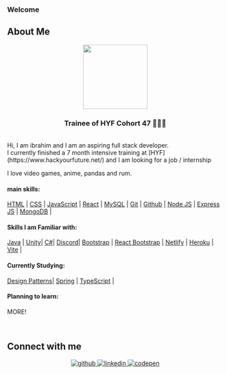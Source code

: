 ### Welcome

## About Me
<div align="center">
    <img src="https://media1.giphy.com/media/v1.Y2lkPTc5MGI3NjExZ3IyNjA1cGMzOHl1YzF0NzIyZ21wZjduMnR0Mm5jNzYxZDNqZ2RlMyZlcD12MV9pbnRlcm5hbF9naWZfYnlfaWQmY3Q9Zw/13HgwGsXF0aiGY/giphy.gif" align="center" width="150" height="150" /></div>  

### <div align="center"> Trainee of HYF Cohort 47 🧑🏻‍💻</div>  

  <br/>  
Hi, I am ibrahim and I am an aspiring full stack developer.  <br/>
I currently finished a 7 month intensive training at [HYF](https://www.hackyourfuture.net/) and I am looking for a job / internship

I love video games, anime, pandas and rum. <br/>


#### main skills:
[HTML](https://www.w3schools.com/html/) |
[CSS](https://developer.mozilla.org/en-US/docs/Web/CSS/) |
[JavaScript](https://www.w3schools.com/js/) |
[React](https://react.dev/) |
[MySQL](https://www.mysql.com/) |
[Git](https://git-scm.com/) |
[Github](https://github.com/) |
[Node JS](https://nodejs.org/) |
[Express JS](https://expressjs.com/) |
[MongoDB](https://www.mongodb.com/) |

#### Skills I am Familiar with:
[Java](https://www.oracle.com/java/) |
[Unity](https://unity.com/)|
[C#](https://www.w3schools.com/cs/index.php)|
[Discord](https://discord.com/developers/docs/intro)|
[Bootstrap](https://getbootstrap.com/) |
[React Bootstrap](https://react-bootstrap.github.io/) |
[Netlify](https://www.netlify.com/) |
[Heroku](https://www.heroku.com/) |
[Vite](https://vitejs.dev/) |


#### Currently Studying: 
[Design Patterns](https://en.wikipedia.org/wiki/Software_design_pattern)|
[Spring](https://spring.io/) |
[TypeScript](https://www.typescriptlang.org/) |

#### Planning to learn:
MORE!

<br/>  



## Connect with me  
<div align="center">
<a href="https://github.com/ImAltay" target="_blank">
<img src=https://img.shields.io/badge/github-%2324292e.svg?&style=for-the-badge&logo=github&logoColor=white alt=github style="margin-bottom: 5px;" />
<a href="https://www.linkedin.com/in/ibrahim-%C5%9F-7781ba305/" target="_blank">
<img src=https://img.shields.io/badge/linkedin-%231E77B5.svg?&style=for-the-badge&logo=linkedin&logoColor=white alt=linkedin style="margin-bottom: 5px;" />
</a>
<a href="https://codepen.io/etliekmek-the-sans/pen/abXeZgE" target="_blank">
<img src=https://img.shields.io/badge/codepen-%23131417.svg?&style=for-the-badge&logo=codepen&logoColor=white alt=codepen style="margin-bottom: 5px;" />
</a>  
</div>  
  




<!--
**ImAltay/ImAltay** is a ✨ _special_ ✨ repository because its `README.md` (this file) appears on your GitHub profile.

Here are some ideas to get you started:

- 🔭 I’m currently working on ...
- 🌱 I’m currently learning ...
- 👯 I’m looking to collaborate on ...
- 🤔 I’m looking for help with ...
- 💬 Ask me about ...
- 📫 How to reach me: ...
- 😄 Pronouns: ...
- ⚡ Fun fact: ...
-->

<!--  this kinda ugly idk. 
## Github Stats  
<div align="center"><img src="https://github-readme-stats.vercel.app/api?username=ImAltay&show_icons=true&count_private=true&hide_border=true" align="center" /></div>  

<br/>  
-->


<!-- profile visits but its not unique visits lol. kinda useless.
<div align="center">
<img src="https://komarev.com/ghpvc/?username=ImAltay-a&&style=flat-square" align="center" />
</div>  
  



-->

